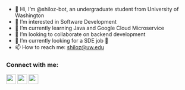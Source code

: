 - 👋 Hi, I’m @shiloz-bot, an undergraduate student from University of Washington
- 👀 I’m interested in Software Development
- 🌱 I’m currently learning Java and Google Cloud Microservice
- 💞️ I’m looking to collaborate on backend development
- 👯 I’m currently looking for a SDE job 🤣
- 📫 How to reach me: shiloz@uw.edu

### Connect with me:

[<img align="center" width="26px" src="https://cdn.jsdelivr.net/npm/simple-icons@v3/icons/wechat.svg" />][wechat]
[<img align="center" width="26px" src="https://cdn.jsdelivr.net/npm/simple-icons@v3/icons/linkedin.svg" />][linkedin]
[<img align="center" width="26px" src="https://cdn.jsdelivr.net/npm/simple-icons@v3/icons/instagram.svg" />][instagram]

<br />


[wechat]: https://ibb.co/R075Mpn
[instagram]: https://www.instagram.com/david_z2z/
[linkedin]: https://www.linkedin.com/in/shilong-zhang-2125071b9/

<!---
shiloz-bot/shiloz-bot is a ✨ special ✨ repository because its `README.md` (this file) appears on your GitHub profile.
You can click the Preview link to take a look at your changes.
--->
